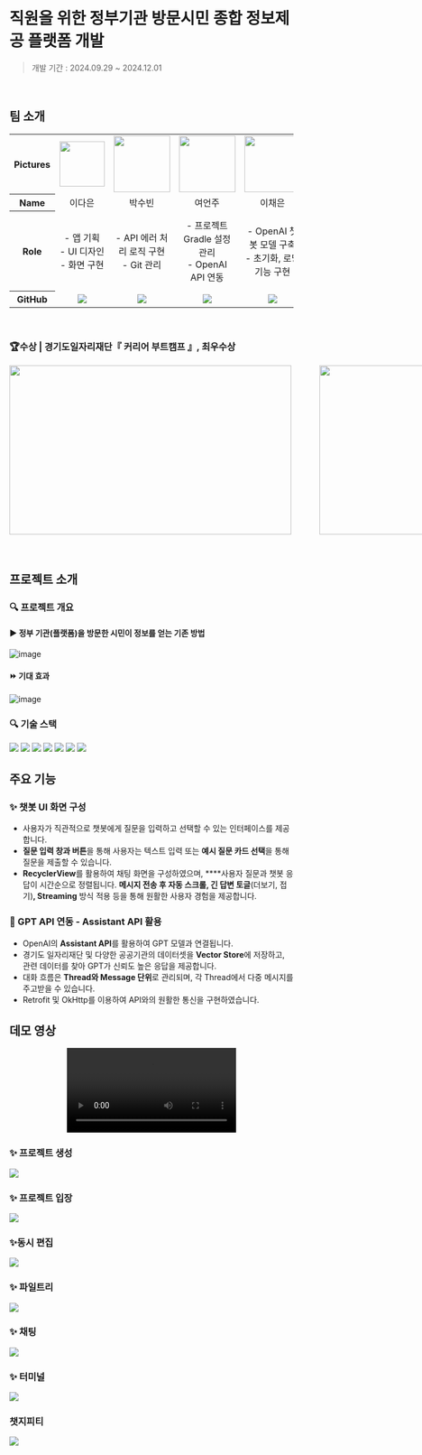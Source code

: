 # 직원을 위한 정부기관 방문시민 종합 정보제공 플랫폼 개발

> 개발 기간 : 2024.09.29 ~ 2024.12.01
<br>

## 팀 소개

<table width="500" align="center">
<tbody>
<tr>
<th>Pictures</th>
<td width="100" align="center">
<img src="https://github.com/user-attachments/assets/f7c90ac4-0e04-48bb-a0d1-0af9b82f8dd6" width="80" height="80">

</td>
<td width="100" align="center">
<img src="https://github.com/user-attachments/assets/4c6d35eb-22b9-4aaf-bc72-12688da46720" width="100" height="100">

</td>
<td width="100" align="center">
<img src="https://github.com/user-attachments/assets/a3ccc0ce-0dc0-4c52-a969-caeba8e5f47f" width="100" height="100">

</td>
<td width="100" align="center">
<img src="https://github.com/user-attachments/assets/9bf139ac-8a74-4fdf-a26c-9f70e60294fe" width="100" height="100">

</td>
<td width="100" align="center">
<img src="https://github.com/user-attachments/assets/ee2fa919-dcbf-407c-ac7a-f1c47be4a3c5" width="100" height="100">

</td>
</tr>
<tr>
<th>Name</th>
<td width="100" align="center">이다은</td>
<td width="100" align="center">박수빈</td>
<td width="100" align="center">여언주</td>
<td width="100" align="center">이채은</td>
<td width="100" align="center">임현정</td>

</tr>
<tr>
<th>Role</th>
<td width="150" align="center">
- 앱 기획<br>
- UI 디자인<br>
- 화면 구현<br>
</td>
<td width="150" align="center">
- API 에러 처리 로직 구현<br>
- Git 관리<br>
</td>
<td width="150" align="center">
- 프로젝트 Gradle 설정 관리<br>
- OpenAI API 연동<br>
</td>
<td width="150" align="center">
- OpenAI 챗봇 모델 구축<br>
- 초기화, 로딩 기능 구현<br>
</td>
<td width="150" align="center">
- MVP 아키텍처 패턴 적용<br>
- streaming 응답 처리 로직 구현<br>
<br>
</td>
</tr>
<tr>
<th>GitHub</th>
<td width="100" align="center">
<a href="https://github.com/Dhani5703">
<img src="http://img.shields.io/badge/Dhani5703-green?style=social&logo=github"/>
</a>
</td>
<td width="100" align="center">
<a href="https://github.com/Soobin-Park">
<img src="http://img.shields.io/badge/SoobinPark-green?style=social&logo=github"/>
</a>
</td>
<td width="100" align="center">
<a href="https://github.com/eejj357">
<img src="http://img.shields.io/badge/eejj357-green?style=social&logo=github"/>
</a>
</td>
<td width="100" align="center">
<a href="https://github.com/Chae-eun-Lee">
<img src="http://img.shields.io/badge/ChaeeunLee-green?style=social&logo=github"/>
</a>
</td>
<td width="100" align="center">
<a href="https://github.com/HJunng">
<img src="http://img.shields.io/badge/HJunng-green?style=social&logo=github"/>
</a>
</td>
</tr>
</tbody>
</table>
<br>

### 🏆수상 | 경기도일자리재단『 커리어 부트캠프 』, **최우수상**
<div style="display: flex;">
  <img src="https://github.com/user-attachments/assets/d526d495-c247-4479-9fa0-840adf807f16" width="500" height="300" style="margin-right: 50px;">
  <img src="https://github.com/user-attachments/assets/e319a9b6-8f4f-42ba-95fd-e28506ddd339" width="500" height="300">
</div>
<br><br>


## 프로젝트 소개

### 🔍 프로젝트 개요
#### ▶️ 정부 기관(플랫폼)을 방문한 시민이 정보를 얻는 기존 방법
![image](https://github.com/user-attachments/assets/6a7009ef-abed-4a0f-a6f0-6268d42d4cf2)

#### ⏩️ 기대 효과
![image](https://github.com/user-attachments/assets/15506373-2924-4a89-8832-4580938dbc8a)


### 🔍 기술 스택
<img src="https://img.shields.io/badge/kotlin-7F52FF?style=for-the-badge&logo=kotlin&logoColor=white">

<img src="https://img.shields.io/badge/android-34A853?style=for-the-badge&logo=android&logoColor=white">
<img src="https://img.shields.io/badge/android studio-3DDC84?style=for-the-badge&logo=androidstudio&logoColor=white">
<img src="https://img.shields.io/badge/retrofit-4EBF7F?style=for-the-badge&logo=android&logoColor=white">

<img src="https://img.shields.io/badge/openai-412991?style=for-the-badge&logo=openai&logoColor=white">

<img src="https://img.shields.io/badge/git-F05032?style=for-the-badge&logo=git&logoColor=white">
<img src="https://img.shields.io/badge/github-181717?style=for-the-badge&logo=github&logoColor=white">




## 주요 기능
### ✨ 챗봇 UI 화면 구성
- 사용자가 직관적으로 챗봇에게 질문을 입력하고 선택할 수 있는 인터페이스를 제공합니다.
- **질문 입력 창과 버튼**을 통해 사용자는 텍스트 입력 또는 **예시 질문 카드 선택**을 통해 질문을 제출할 수 있습니다.
- **RecyclerView**를 활용하여 채팅 화면을 구성하였으며, ****사용자 질문과 챗봇 응답이 시간순으로 정렬됩니다. **메시지 전송 후 자동 스크롤, 긴 답변 토글**(더보기, 접기)**, Streaming** 방식 적용 등을 통해 원활한 사용자 경험을 제공합니다.

###  💬 GPT API 연동 - Assistant API 활용
- OpenAI의 **Assistant API**를 활용하여 GPT 모델과 연결됩니다.
- 경기도 일자리재단 및 다양한 공공기관의 데이터셋을 **Vector Store**에 저장하고,  관련 데이터를 찾아 GPT가 신뢰도 높은 응답을 제공합니다.
- 대화 흐름은 **Thread와 Message 단위**로 관리되며, 각 Thread에서 다중 메시지를 주고받을 수 있습니다.
- Retrofit 및 OkHttp를 이용하여 API와의 원활한 통신을 구현하였습니다.

## 데모 영상 
<div align="center">
<video src = "https://github.com/user-attachments/assets/d3c3faca-ae19-41b8-a4b3-d6dba97a97a1" controls></video>
</div>


### ✨ 프로젝트 생성
![](https://i.imgur.com/PiEwntJ.gif)

### ✨ 프로젝트 입장
![](https://i.imgur.com/u8PjkEN.gif)

### ✨동시 편집
![](https://i.imgur.com/4VSu0vS.gif)

### ✨ 파일트리
![](https://i.imgur.com/ZvOswWB.gif)

### ✨ 채팅
![](https://i.imgur.com/Hu4KZQv.gif)

### ✨ 터미널
![](https://i.imgur.com/jeUx55A.gif)

### 챗지피티
![](https://i.imgur.com/6D1kcfn.gif)


</div>
